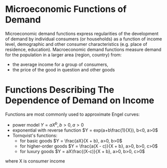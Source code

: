 # Microeconomic Functions of Demand
Microeconomic demand functions express regularities of the development of demand by individual consumers (or households) as a function of income level, 
demographic and other consumer characteristics (e.g. place of residence, education).
Macroeconomic demand functions measure demand for the population in a larger area (region, country) from:
- the average income for a group of consumers,
- the price of the good in question and other goods

# Functions Describing The Dependence of Demand on Income
Functions are most commonly used to approximate Engel curves:
- power model $Y = aX^b, b>0, a>0$
- exponential with reverse function $Y = exp(a+b\frac{1}{X}), b<0, a>0$
- Tornqvist's functions:
    - for basic goods $Y = \frac{aX}{X + b}, a>0, b>0$
    - for higher-order goods $Y = \frac{a(X - c)}{X + b}, a>0, b>0, c>0$
    - for luxury goods $Y = aX\frac{(X-c)}{X + b}, a>0, b>0, c>0$  

where X is consumer income
